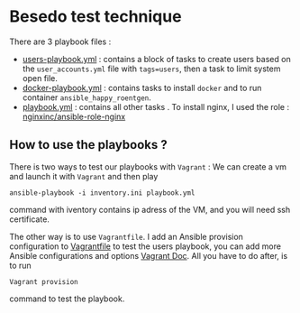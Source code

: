 # Besedo test technique

There are 3 playbook files :
 - [users-playbook.yml](./users-playbook.yml) : contains a block of tasks to create users based on the `user_accounts.yml` file with `tags=users`, then a task to limit system open file.
 - [docker-playbook.yml](./docker-playbook.yml) : contains tasks to install `docker` and to run container `ansible_happy_roentgen`.
 - [playbook.yml](./playbook.yml) : contains all other tasks . To install nginx, I used the role : [nginxinc/ansible-role-nginx](https://github.com/nginxinc/ansible-role-nginx)
 
## How to use the playbooks ? 
There is two ways to test our playbooks with `Vagrant` : We can create a vm and launch it with `Vagrant` and then play 
```
ansible-playbook -i inventory.ini playbook.yml
``` 
command with iventory contains ip adress of the VM, and you will need ssh certificate. 

The other way is to use `Vagrantfile`. I add an Ansible provision configuration to [Vagrantfile](./ansible/Vagrantfile)  to test the users playbook, you can add more Ansible configurations and options [Vagrant Doc](https://www.vagrantup.com/docs/provisioning/ansible#options). All you have to do after, is to run 
```
Vagrant provision
```
command to test the playbook.
